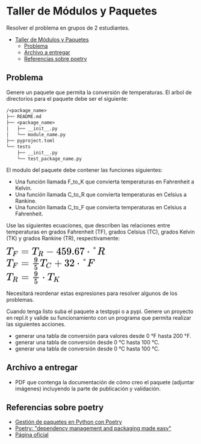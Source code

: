 # Taller de Módulos y Paquetes

Resolver el problema en grupos de 2 estudiantes.

- [Taller de Módulos y Paquetes](#taller-de-módulos-y-paquetes)
  - [Problema](#problema)
  - [Archivo a entregar](#archivo-a-entregar)
  - [Referencias sobre poetry](#referencias-sobre-poetry)

## Problema
Genere un paquete que permita la conversión de temperaturas. El arbol de directorios para el paquete debe ser el siguiente:

~~~
/<package_name>
├── README.md
├── <package_name>
│   ├── __init__.py
│   └── module_name.py 
├── pyproject.toml
└── tests
    ├── __init__.py
    └── test_package_name.py
~~~

El modulo del paquete debe contener las funciones siguientes:

- Una función llamada F_to_K que convierta temperaturas en Fahrenheit a Kelvin. 
- Una función llamada C_to_R que convierta temperaturas en Celsius a Rankine. 
- Una función llamada C_to_F que convierta temperaturas en Celsius a Fahrenheit. 

Use las siguientes ecuaciones, que describen las relaciones entre temperaturas en grados Fahrenheit (TF), grados Celsius (TC), grados Kelvin (TK) y grados Rankine (TR), respectivamente:

<!-- $T_{F} = T_{R} - 459.67 \cdot °R$ --> <img style="transform: translateY(0.1em); background: white;" src="..\svg\VbpqV48ec2.svg">
<br>
<!-- $T_{F} = \frac{9}{5} T_{C} + 32 \cdot °F$ --> <img style="transform: translateY(0.1em); background: white;" src="..\svg\20rUsuVv9n.svg">
<br>
<!-- $T_{R} = \frac{9}{5} \cdot T_{K}$ --> <img style="transform: translateY(0.1em); background: white;" src="..\svg\3ZDrWMIFf8.svg">



Necesitará reordenar estas expresiones para resolver algunos de los problemas.

Cuando tenga listo suba el paquete a testpypi o a pypi. Genere un proyecto en repl.it y valide su funcionamiento con un programa que permita realizar las siguientes acciones. 

- generar una tabla de conversión para valores desde 0 °F hasta 200 °F.
- generar una tabla de conversión desde 0 °C hasta 100 °C.
- generar una tabla de conversión desde 0 °C hasta 100 °C.

## Archivo a entregar
- PDF que contenga la documentación de cómo creo el paquete (adjuntar imágenes) incluyendo la parte de publicación y validación.  

## Referencias sobre poetry
- [Gestión de paquetes en Python con Poetry](https://youtu.be/4g9zXWzCLX0)
- [Poetry: "dependency management and packaging made easy"](https://youtu.be/QX_Nhu1zhlg)
- [Página oficial](https://python-poetry.org/)